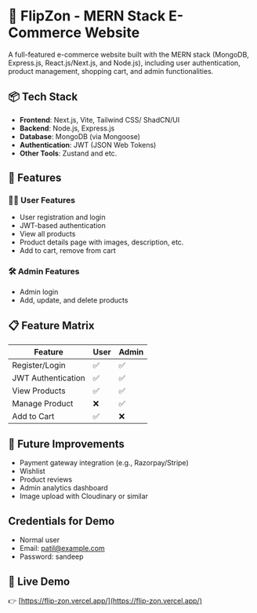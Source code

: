 
# 🛒 FlipZon - MERN Stack E-Commerce Website

A full-featured e-commerce website built with the MERN stack (MongoDB, Express.js, React.js/Next.js, and Node.js), including user authentication, product management, shopping cart, and admin functionalities.

## 📦 Tech Stack

- **Frontend**: Next.js, Vite, Tailwind CSS/ ShadCN/UI
- **Backend**: Node.js, Express.js
- **Database**: MongoDB (via Mongoose)
- **Authentication**: JWT (JSON Web Tokens)
- **Other Tools**: Zustand and etc.



## 🚀 Features

### 🧑‍💼 User Features

- User registration and login
- JWT-based authentication
- View all products
- Product details page with images, description, etc.
- Add to cart, remove from cart

### 🛠️ Admin Features

- Admin login
- Add, update, and delete products


## 📋 Feature Matrix

| Feature                | User | Admin |
|------------------------|------|-------|
| Register/Login         | ✅   | ✅   |
| JWT Authentication     | ✅   | ✅   |
| View Products          | ✅   | ✅   |
| Manage  Product        | ❌   | ✅   |
| Add to Cart            | ✅   | ❌   |


## 🧠 Future Improvements
- Payment gateway integration (e.g., Razorpay/Stripe)
- Wishlist
- Product reviews
- Admin analytics dashboard
- Image upload with Cloudinary or similar


## Credentials for Demo

- Normal user
- Email: patil@example.com
- Password: sandeep


## 🔗 Live Demo

👉 [https://flip-zon.vercel.app/](https://flip-zon.vercel.app/)
